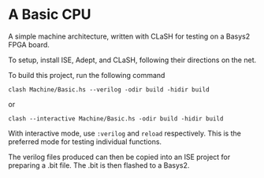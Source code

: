 # A Basic CPU
A simple machine architecture, written with CLaSH for testing on a Basys2 FPGA board.

To setup, install ISE, Adept, and CLaSH, following their directions on the net.

To build this project, run the following command

`clash Machine/Basic.hs --verilog -odir build -hidir build`

or

`clash --interactive Machine/Basic.hs -odir build -hidir build`

With interactive mode, use `:verilog` and `reload` respectively.
This is the preferred mode for testing individual functions.

The verilog files produced can then be copied into an ISE project for preparing a .bit file.
The .bit is then flashed to a Basys2.